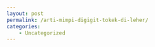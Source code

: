 ```yaml
---
layout: post
permalink: /arti-mimpi-digigit-tokek-di-leher/
categories:
    - Uncategorized
---
```



